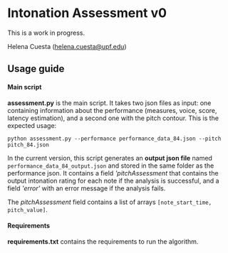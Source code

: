 # Intonation Assessment v0

This is a work in progress.

Helena Cuesta (helena.cuesta@upf.edu)

## Usage guide

#### Main script

**assessment.py** is the main script. It takes two json files as input: one containing information about the 
performance (measures, voice, score, latency estimation), and a second one with the pitch contour. This is the expected
usage:
```
python assessment.py --performance performance_data_84.json --pitch pitch_84.json
```

In the current version, this script generates an **output json file** named `performance_data_84_output.json` and stored 
in the same folder as the performance json. It contains a field *'pitchAssessment* that contains the output intonation 
rating for each note if the analysis is successful, and a field *'error'* with an error message if the analysis fails.

The *pitchAssessment* field contains a list of arrays `[note_start_time, pitch_value]`.

#### Requirements
**requirements.txt** contains the requirements to run the algorithm.




